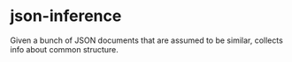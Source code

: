 json-inference
==============

Given a bunch of JSON documents that are assumed to be similar, collects info about common structure.
